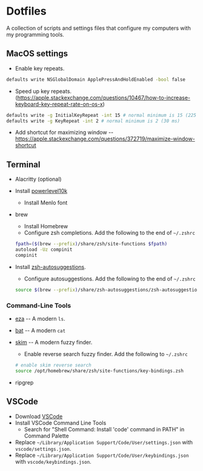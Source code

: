 
# Dotfiles

A collection of scripts and settings files that configure my computers with my programming tools.

## MacOS settings

* Enable key repeats.

```sh
defaults write NSGlobalDomain ApplePressAndHoldEnabled -bool false
```

* Speed up key repeats. (https://apple.stackexchange.com/questions/10467/how-to-increase-keyboard-key-repeat-rate-on-os-x)

```sh
defaults write -g InitialKeyRepeat -int 15 # normal minimum is 15 (225 ms)
defaults write -g KeyRepeat -int 2 # normal minimum is 2 (30 ms)
```

* Add shortcut for maximizing window -- https://apple.stackexchange.com/questions/372719/maximize-window-shortcut

## Terminal

* Alacritty (optional)
* Install [powerlevel10k](https://github.com/romkatv/powerlevel10k)
    * Install Menlo font
* brew
    * Install Homebrew
    * Configure zsh completions. Add the following to the end of `~/.zshrc`

    ```sh
    fpath=($(brew --prefix)/share/zsh/site-functions $fpath)
    autoload -Uz compinit
    compinit
    ```
* Install [zsh-autosuggestions](https://github.com/zsh-users/zsh-autosuggestions).
    * Configure autosuggestions. Add the following to the end of `~/.zshrc`

    ```sh
    source $(brew --prefix)/share/zsh-autosuggestions/zsh-autosuggestions.zsh
    ```

### Command-Line Tools

* [eza](https://github.com/eza-community/eza) -- A modern `ls`.
* [bat](https://github.com/sharkdp/bat) -- A modern `cat`
* [skim](https://github.com/lotabout/skim) -- A modern fuzzy finder.
    * Enable reverse search fuzzy finder. Add the following to `~/.zshrc`

    ```sh
    # enable skim reverse search
    source /opt/homebrew/share/zsh/site-functions/key-bindings.zsh
    ```
* ripgrep

## VSCode

* Download [VSCode](https://code.visualstudio.com/)
* Install VSCode Command Line Tools
    * Search for "Shell Command: Install 'code' command in PATH" in Command Palette
* Replace `~/Library/Application Support/Code/User/settings.json` with `vscode/settings.json`.
* Replace `~/Library/Application Support/Code/User/keybindings.json` with `vscode/keybindings.json`.
